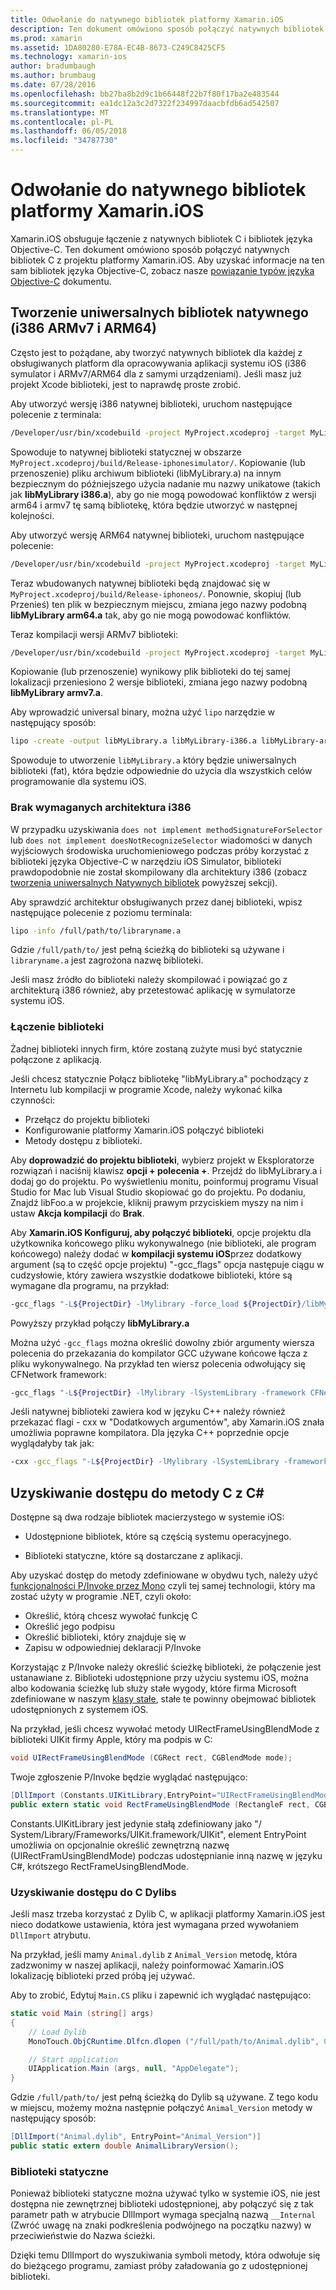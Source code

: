 ```yaml
---
title: Odwołanie do natywnego bibliotek platformy Xamarin.iOS
description: Ten dokument omówiono sposób połączyć natywnych bibliotek C w aplikacji platformy Xamarin.iOS. Przedstawiono sposób tworzenia uniwersalnych natywnych bibliotek i uzyskiwaniem dostępu do metody C w języku C#.
ms.prod: xamarin
ms.assetid: 1DA80280-E78A-EC4B-8673-C249C8425CF5
ms.technology: xamarin-ios
author: bradumbaugh
ms.author: brumbaug
ms.date: 07/28/2016
ms.openlocfilehash: bb27ba8b2d9c1b66448f22b7f80f17ba2e483544
ms.sourcegitcommit: ea1dc12a3c2d7322f234997daacbfdb6ad542507
ms.translationtype: MT
ms.contentlocale: pl-PL
ms.lasthandoff: 06/05/2018
ms.locfileid: "34787730"
---
```

# <a name="referencing-native-libraries-in-xamarinios"></a>Odwołanie do natywnego bibliotek platformy Xamarin.iOS

Xamarin.iOS obsługuje łączenie z natywnych bibliotek C i bibliotek języka Objective-C. Ten dokument omówiono sposób połączyć natywnych bibliotek C z projektu platformy Xamarin.iOS. Aby uzyskać informacje na ten sam bibliotek języka Objective-C, zobacz nasze [powiązanie typów języka Objective-C](~/ios/platform/binding-objective-c/index.md) dokumentu.

<a name="building_native" />

## <a name="building-universal-native-libraries-i386-armv7-and-arm64"></a>Tworzenie uniwersalnych bibliotek natywnego (i386 ARMv7 i ARM64)

Często jest to pożądane, aby tworzyć natywnych bibliotek dla każdej z obsługiwanych platform dla opracowywania aplikacji systemu iOS (i386 symulator i ARMv7/ARM64 dla z samymi urządzeniami). Jeśli masz już projekt Xcode biblioteki, jest to naprawdę proste zrobić.

Aby utworzyć wersję i386 natywnej biblioteki, uruchom następujące polecenie z terminala:

```bash
/Developer/usr/bin/xcodebuild -project MyProject.xcodeproj -target MyLibrary -sdk iphonesimulator -arch i386 -configuration Release clean build
```

Spowoduje to natywnej biblioteki statycznej w obszarze `MyProject.xcodeproj/build/Release-iphonesimulator/`. Kopiowanie (lub przenoszenie) pliku archiwum biblioteki (libMyLibrary.a) na innym bezpiecznym do późniejszego użycia nadanie mu nazwy unikatowe (takich jak **libMyLibrary i386.a**), aby go nie mogą powodować konfliktów z wersji arm64 i armv7 tę samą bibliotekę, która będzie utworzyć w następnej kolejności.

Aby utworzyć wersję ARM64 natywnej biblioteki, uruchom następujące polecenie:

```bash
/Developer/usr/bin/xcodebuild -project MyProject.xcodeproj -target MyLibrary -sdk iphoneos -arch arm64 -configuration Release clean build
```

Teraz wbudowanych natywnej biblioteki będą znajdować się w `MyProject.xcodeproj/build/Release-iphoneos/`. Ponownie, skopiuj (lub Przenieś) ten plik w bezpiecznym miejscu, zmiana jego nazwy podobną **libMyLibrary arm64.a** tak, aby go nie mogą powodować konfliktów.

Teraz kompilacji wersji ARMv7 biblioteki:

```bash
/Developer/usr/bin/xcodebuild -project MyProject.xcodeproj -target MyLibrary -sdk iphoneos -arch armv7 -configuration Release clean build
```

Kopiowanie (lub przenoszenie) wynikowy plik biblioteki do tej samej lokalizacji przeniesiono 2 wersje biblioteki, zmiana jego nazwy podobną **libMyLibrary armv7.a**.

Aby wprowadzić universal binary, można użyć `lipo` narzędzie w następujący sposób:

```bash
lipo -create -output libMyLibrary.a libMyLibrary-i386.a libMyLibrary-arm64.a libMyLibrary-armv7.a
```

Spowoduje to utworzenie `libMyLibrary.a` który będzie uniwersalnych biblioteki (fat), która będzie odpowiednie do użycia dla wszystkich celów programowanie dla systemu iOS.


### <a name="missing-required-architecture-i386"></a>Brak wymaganych architektura i386

W przypadku uzyskiwania `does not implement methodSignatureForSelector` lub `does not implement doesNotRecognizeSelector` wiadomości w danych wyjściowych środowiska uruchomieniowego podczas próby korzystać z biblioteki języka Objective-C w narzędziu iOS Simulator, biblioteki prawdopodobnie nie został skompilowany dla architektury i386 (zobacz [tworzenia uniwersalnych Natywnych bibliotek](#building_native) powyższej sekcji).

Aby sprawdzić architektur obsługiwanych przez danej biblioteki, wpisz następujące polecenie z poziomu terminala:

```bash
lipo -info /full/path/to/libraryname.a
```

Gdzie `/full/path/to/` jest pełną ścieżką do biblioteki są używane i `libraryname.a` jest zagrożona nazwę biblioteki.

Jeśli masz źródło do biblioteki należy skompilować i powiązać go z architekturą i386 również, aby przetestować aplikację w symulatorze systemu iOS.

### <a name="linking-your-library"></a>Łączenie biblioteki

Żadnej biblioteki innych firm, które zostaną zużyte musi być statycznie połączone z aplikacją. 

Jeśli chcesz statycznie Połącz bibliotekę "libMyLibrary.a" pochodzący z Internetu lub kompilacji w programie Xcode, należy wykonać kilka czynności:

-  Przełącz do projektu biblioteki
-  Konfigurowanie platformy Xamarin.iOS połączyć biblioteki
-  Metody dostępu z biblioteki.


Aby **doprowadzić do projektu biblioteki**, wybierz projekt w Eksploratorze rozwiązań i naciśnij klawisz **opcji + polecenia +**. Przejdź do libMyLibrary.a i dodaj go do projektu. Po wyświetleniu monitu, poinformuj programu Visual Studio for Mac lub Visual Studio skopiować go do projektu. Po dodaniu, Znajdź libFoo.a w projekcie, kliknij prawym przyciskiem myszy na nim i ustaw **Akcja kompilacji** do **Brak**.

Aby **Xamarin.iOS Konfiguruj, aby połączyć biblioteki**, opcje projektu dla użytkownika końcowego pliku wykonywalnego (nie biblioteki, ale program końcowego) należy dodać w **kompilacji systemu iOS**przez dodatkowy argument (są to część opcje projektu) "-gcc_flags" opcja następuje ciągu w cudzysłowie, który zawiera wszystkie dodatkowe biblioteki, które są wymagane dla programu, na przykład:

```bash
-gcc_flags "-L${ProjectDir} -lMylibrary -force_load ${ProjectDir}/libMyLibrary.a"
```

Powyższy przykład połączy **libMyLibrary.a**

Można użyć `-gcc_flags` można określić dowolny zbiór argumenty wiersza polecenia do przekazania do kompilator GCC używane końcowe łącza z pliku wykonywalnego. Na przykład ten wiersz polecenia odwołujący się CFNetwork framework:

```bash
-gcc_flags "-L${ProjectDir} -lMylibrary -lSystemLibrary -framework CFNetwork -force_load ${ProjectDir}/libMyLibrary.a"
```

Jeśli natywnej biblioteki zawiera kod w języku C++ należy również przekazać flagi - cxx w "Dodatkowych argumentów", aby Xamarin.iOS znała umożliwia poprawne kompilatora. Dla języka C++ poprzednie opcje wyglądałyby tak jak:

```bash
-cxx -gcc_flags "-L${ProjectDir} -lMylibrary -lSystemLibrary -framework CFNetwork -force_load ${ProjectDir}/libMyLibrary.a"
```

<a name="Accessing_C_Methods_from_C#" />

## <a name="accessing-c-methods-from-c35"></a>Uzyskiwanie dostępu do metody C z C&#35;

Dostępne są dwa rodzaje bibliotek macierzystego w systemie iOS:

-  Udostępnione bibliotek, które są częścią systemu operacyjnego.

-  Biblioteki statyczne, które są dostarczane z aplikacji.


Aby uzyskać dostęp do metody zdefiniowane w obydwu tych, należy użyć [funkcjonalności P/Invoke przez Mono](http://www.mono-project.com/docs/advanced/pinvoke/) czyli tej samej technologii, który ma zostać użyty w programie .NET, czyli około:

-  Określić, którą chcesz wywołać funkcję C
-  Określić jego podpisu
-  Określić biblioteki, który znajduje się w
-  Zapisu w odpowiedniej deklaracji P/Invoke


Korzystając z P/Invoke należy określić ścieżkę biblioteki, że połączenie jest ustanawiane z. Biblioteki udostępnione przy użyciu systemu iOS, można albo kodowania ścieżkę lub służy stałe wygody, które firma Microsoft zdefiniowane w naszym [klasy stałe](https://developer.xamarin.com/api/type/Constants/), stałe te powinny obejmować bibliotek udostępnionych z systemem iOS.

Na przykład, jeśli chcesz wywołać metody UIRectFrameUsingBlendMode z biblioteki UIKit firmy Apple, który ma podpis w C:

```csharp
void UIRectFrameUsingBlendMode (CGRect rect, CGBlendMode mode);
```

Twoje zgłoszenie P/Invoke będzie wyglądać następująco:

```csharp
[DllImport (Constants.UIKitLibrary,EntryPoint="UIRectFrameUsingBlendMode")]
public extern static void RectFrameUsingBlendMode (RectangleF rect, CGBlendMode blendMode);
```

Constants.UIKitLibrary jest jedynie stałą zdefiniowany jako "/ System/Library/Frameworks/UIKit.framework/UIKit", element EntryPoint umożliwia on opcjonalnie określić zewnętrzną nazwę (UIRectFramUsingBlendMode) podczas udostępnianie inną nazwę w języku C#, krótszego RectFrameUsingBlendMode.

<a name="Accessing_C_Dylibs" />

### <a name="accessing-c-dylibs"></a>Uzyskiwanie dostępu do C Dylibs

Jeśli masz trzeba korzystać z Dylib C, w aplikacji platformy Xamarin.iOS jest nieco dodatkowe ustawienia, która jest wymagana przed wywołaniem `DllImport` atrybutu.

Na przykład, jeśli mamy `Animal.dylib` z `Animal_Version` metodę, która zadzwonimy w naszej aplikacji, należy poinformować Xamarin.iOS lokalizację biblioteki przed próbą jej używać.

Aby to zrobić, Edytuj `Main.CS` pliku i zapewnić ich wyglądać następująco:

```csharp
static void Main (string[] args)
{
    // Load Dylib
    MonoTouch.ObjCRuntime.Dlfcn.dlopen ("/full/path/to/Animal.dylib", 0);

    // Start application
    UIApplication.Main (args, null, "AppDelegate");
}
```

Gdzie `/full/path/to/` jest pełną ścieżką do Dylib są używane. Z tego kodu w miejscu, możemy można następnie połączyć `Animal_Version` metody w następujący sposób:

```csharp
[DllImport("Animal.dylib", EntryPoint="Animal_Version")]
public static extern double AnimalLibraryVersion();
```

<a name="Static_Libraries" />

### <a name="static-libraries"></a>Biblioteki statyczne

Ponieważ biblioteki statyczne można używać tylko w systemie iOS, nie jest dostępna nie zewnętrznej biblioteki udostępnionej, aby połączyć się z tak parametr path w atrybucie DllImport wymaga specjalną nazwą `__Internal` (Zwróć uwagę na znaki podkreślenia podwójnego na początku nazwy) w przeciwieństwie do Nazwa ścieżki.

Dzięki temu DllImport do wyszukiwania symboli metody, która odwołuje się do bieżącego programu, zamiast próby załadowania go z udostępnionej biblioteki.

